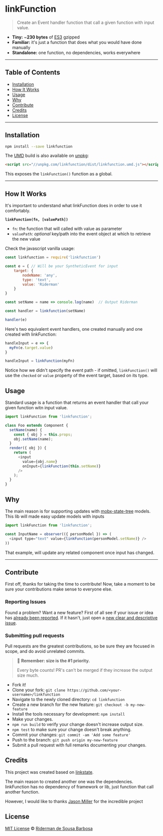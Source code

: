 # linkFunction

> Create an Event handler function that call a given function with input value.

-   **Tiny:** ~**230 bytes** of [ES3](https://unpkg.com/linkfunction) gzipped
-   **Familiar:** it's just a function that does what you would have done manually
-   **Standalone:** one function, no dependencies, works everywhere

* * *

## Table of Contents

-   [Installation](#installation)
-   [How It Works](#how-it-works)
-   [Usage](#usage)
-   [Why](#why)
-   [Contribute](#contribute)
-   [Credits](#credits)
-   [License](#license)

* * *

## Installation

```sh
npm install --save linkfunction
```

The [UMD](https://github.com/umdjs/umd) build is also available on [unpkg](https://unpkg.com/linkfunction/dist/linkfunction.umd.js):

```html
<script src="//unpkg.com/linkfunction/dist/linkfunction.umd.js"></script>
```

This exposes the `linkFunction()` function as a global.

* * *

## How It Works

It's important to understand what linkFunction does in order to use it comfortably.

**`linkFunction(fn, [valuePath])`**

- `fn`: the function that will called with value as parameter
- `valuePath`: _optional_ key/path into the event object at which to retrieve the new value

Check the javascript vanilla usage:

```js
const linkfunction = require('linkfunction')

const e = { // Will be your SyntheticEvent for input
    target: {
        nodeName: 'any',
        type: 'text',
        value: 'Riderman'
    }
}

const setName = name => console.log(name)  // Output Riderman

const handler = linkfunction(setName)

handler(e)
```

Here's two equivalent event handlers, one created manually and one created with linkFunction:

```js
handleInput = e => {
  myFn(e.target.value)
}

handleInput = linkFunction(myFn)
```

Notice how we didn't specify the event path - if omitted, `linkFunction()` will use the `checked` or `value` property of the event target, based on its type.

## Usage

Standard usage is a function that returns an event handler that call your given function witn input value.

```js
import linkFunction from 'linkfunction';

class Foo extends Component {
  setName(name) {
    const { obj } = this.props;
    obj.setName(name);
  }
  render({ obj }) {
    return (
      <input
        value={obj.name}
        onInput={linkFunction(this.setName)}
      />
    );
  }
}
```

## Why

The main reason is for supporting updates with [mobx-state-tree][mst] models.   
This lib will made easy update models with inputs

```js
import linkFunction from 'linkfunction';

const InputName = observer(({ personModel }) => (
  <input type="text" value={linkFunction(personModel.setName)} />
))
```

That example, will update any related component once input has changed.

* * *

## Contribute

First off, thanks for taking the time to contribute!
Now, take a moment to be sure your contributions make sense to everyone else.

### Reporting Issues

Found a problem? Want a new feature? First of all see if your issue or idea has [already been reported](../../issues).
If it hasn't, just open a [new clear and descriptive issue](../../issues/new).

### Submitting pull requests

Pull requests are the greatest contributions, so be sure they are focused in scope, and do avoid unrelated commits.

> 💁 **Remember: size is the #1 priority.**
>
> Every byte counts! PR's can't be merged if they increase the output size much.

-   Fork it!
-   Clone your fork: `git clone https://github.com/<your-username>/linkfunction`
-   Navigate to the newly cloned directory: `cd linkfunction`
-   Create a new branch for the new feature: `git checkout -b my-new-feature`
-   Install the tools necessary for development: `npm install`
-   Make your changes.
-   `npm run build` to verify your change doesn't increase output size.
-   `npm test` to make sure your change doesn't break anything.
-   Commit your changes: `git commit -am 'Add some feature'`
-   Push to the branch: `git push origin my-new-feature`
-   Submit a pull request with full remarks documenting your changes.

## Credits

This project was created based on [linkstate][linkstate].

The main reason to created another one was the dependencies. linkFunction has no dependency of framework or lib, just function that call another function.

However, I would like to thanks [Jason Miller](https://jasonformat.com/) for the incredible project 

## License

[MIT License](LICENSE.md) © [Riderman de Sousa Barbosa](http://ridermansb.github.io/)

[linkstate]: https://github.com/developit/linkstate
[mst]: https://github.com/mobxjs/mobx-state-tree#identifiers
